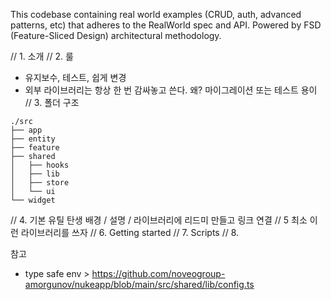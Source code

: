 This codebase containing real world examples (CRUD, auth, advanced patterns, etc) that adheres to the RealWorld spec and API. Powered by FSD (Feature-Sliced Design) architectural methodology.

// 1. 소개
// 2. 룰

- 유지보수, 테스트, 쉽게 변경
- 외부 라이브러리는 항상 한 번 감싸놓고 쓴다. 왜? 마이그레이션 또는 테스트 용이
  // 3. 폴더 구조

```
./src
├── app
├── entity
├── feature
├── shared
│   ├── hooks
│   ├── lib
│   ├── store
│   └── ui
└── widget
```

// 4. 기본 유틸 탄생 배경 / 설명 / 라이브러리에 리드미 만들고 링크 연결
// 5 최소 이런 라이브러리를 쓰자
// 6. Getting started
// 7. Scripts
// 8.

참고

- type safe env > https://github.com/noveogroup-amorgunov/nukeapp/blob/main/src/shared/lib/config.ts
